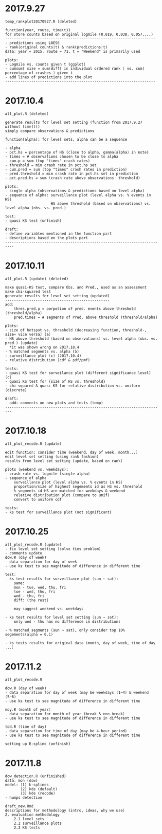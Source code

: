 # 2017.9.27
    temp_rankplot20170927.R (deleted)
    
    function(year, route, time(t)) 
    for store counts based on original logmile (0.019, 0.038, 0.057,...)
    ---------------------------------------------------------------------
    - predictions using LOESS
    - rank(original counts|t) & rank(predictions|t)
    data: year = 2015, route = 71, t = "Weekend" is primarily used
    
    plots:
    - Logmile vs. counts given t (ggplot)
    - cumsum( size = sum(diff) in individual ordered rank ) vs. cum( percentage of crashes ) given t
    - add lines of predictions into the plot
    ---------------------------------------------------------------------


# 2017.10.4
    all_plot.R (deleted)
    
    generate results for level set setting (function from 2017.9.27 without time(t))
    simply compare observations & predictions
    
    function(alpha): for level sets, alpha can be a sequence
    --------------------------------------------------------
    - alpha
    - pct.hs = percentage of HS (close to alpha, gamma(alpha) in note)
    - times = # observations chosen to be close to alpha
    - cum.p = sum (top "times" crash rates)
    - threshold = min crash rate in pct.hs set
    - cum.pred = sum (top "times" crash rates in prediction)
    - pred.threshold = min crash rate in pct.hs set in prediction
    - pct.pred.hs = sum (crash rate above observations' threshold)
    
    plots:
    - single alpha (observations & predictions based on level alpha)
    - sequence of alpha: surveillance plot (level alpha vs. % events in HS)
                         HS above threshold (based on observations) vs. level alpha (obs. vs. pred.)
    
    test:
    - quasi KS test (unfinish)
    
    draft:
    - define variables mentioned in the function part
    - descriptions based on the plots part
    --------------------------------------------------------------------------
    
  
# 2017.10.11
    all_plot.R (update) (deleted)
    
    make quasi-KS test, compare Obs. and Pred., used as an assessment
    make chi-squared test
    generate results for level set setting (updated)
    ------------------------------------------------
    add:
        thres.pred.p = porpotion of pred. events above threshold (threshold/alpha)
        pred.times = # segments of Pred. above threshold (threshold/alpha)
    
    plots:
    - size of hotspot vs. threshold (decreasing function, threshold-, size+ vice versa) (a)
    - HS above threshold (based on observations) vs. level alpha (obs. vs. pred.) (update)
      *It was shown wrong on 2017.10.4
    - % matched segments vs. alpha (b)
    - surveillance plot (c) (2017.10.4)
    - relative distribution (cdf & pdf/pmf)
    
    tests:
    - quasi KS test for surveilance plot (different significance level) (c)
    - quasi KS test for {size of HS vs. threshold}
    - chi-squared & quasi KS for relative distribution vs. uniform (discrete)
    
    draft:
    - add: comments on new plots and tests (temp)
    -------------------------------------------------------------------------
    
    
# 2017.10.18
    all_plot_recode.R (update)
    
    edit function: consider time (weekend, day of week, month...)
    edit level set setting (using rank fashion)
    results from level set setting (update, based on rank)
    
    plots (weekend vs. weekdays):
    - crash rate vs. logmile (single alpha)
    - sequence of alpha
        surveillance plot (level alpha vs. % events in HS)
        proportion/size of highest segements id as HS vs. threshold
        % segments id HS are matched for weekdays & weekend
        relative distribution plot (compare to unif)
        convert to uniform cdf
 
    tests:  
    - ks test for surveillance plot (not significant)


# 2017.10.25
    all_plot_recode.R (update)
    - fix level set setting (solve ties problem)
    - comments update
    dow.R (day of week)
    - data separation for day of week
    - use ks test to see magnitude of difference in different time
    
    test:
    - ks test results for surveillance plot (sun ~ sat):
        same:
        mon - tue, wed, thu, fri
        tue - wed, thu, fri
        wed - thu, fri
        diff: (the rest)
        
        may suggest weekend vs. weekdays
        
    - ks test results for level set setting (sun ~ sat):
        only wed - thu has no difference in distributions
    
    - % matched segments (sun ~ sat), only consider top 10% segements(alpha = 0.1)
    
    - ks tests results for original data (month, day of week, time of day ...)


# 2017.11.2
    all_plot_recode.R
    
    dow.R (day of week)
    - data separation for day of week (may be weekdays (1~4) & weekend (5~6)
    - use ks test to see magnitude of difference in different time
    
    moy.R (month of year)
    - data separation for month of year (break & non-break)
    - use ks test to see magnitude of difference in different time
    
    tod.R (time of day)
    - data separation for time of day (may be 4-hour period)
    - use ks test to see magnitude of difference in different time

    setting up B-spline (unfinish)


# 2017.11.8
    dow_detection.R (unfinished)
    data: mon (dow)
    model: (1) b-splines
           (2) kde (default)
           (3) kde (recode)
    - humps detection
    
    draft_new.Rmd
    descriptions for methodology (intro, ideas, why we use)
    2. evaluation methodology
        2.1 level sets
        2.2 surveillance plots
        2.3 KS tests    
    
